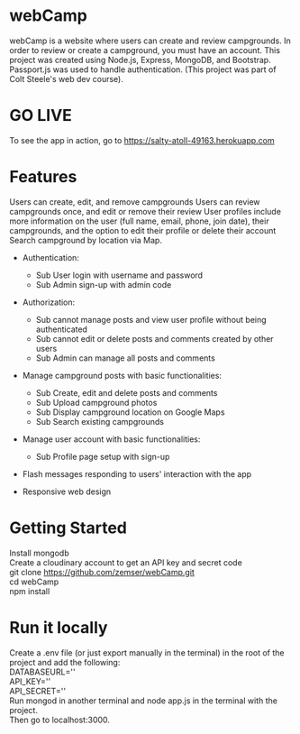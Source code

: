 # webCamp
webCamp is a website where users can create and review campgrounds. In order to review or create a campground, you must have an account. This project was created using Node.js, Express, MongoDB, and Bootstrap. Passport.js was used to handle authentication. (This project was part of Colt Steele's web dev course).

# GO LIVE
To see the app in action, go to https://salty-atoll-49163.herokuapp.com

# Features
Users can create, edit, and remove campgrounds
Users can review campgrounds once, and edit or remove their review
User profiles include more information on the user (full name, email, phone, join date), their campgrounds, and the option to edit their profile or delete their account
Search campground by location via Map.

* Authentication:
  * Sub User login with username and password
  * Sub Admin sign-up with admin code

* Authorization:
  * Sub cannot manage posts and view user profile without being authenticated
  * Sub cannot edit or delete posts and comments created by other users
  * Sub Admin can manage all posts and comments

* Manage campground posts with basic functionalities:
  * Sub Create, edit and delete posts and comments
  * Sub Upload campground photos
  * Sub Display campground location on Google Maps
  * Sub Search existing campgrounds
* Manage user account with basic functionalities:
  * Sub Profile page setup with sign-up

* Flash messages responding to users' interaction with the app

* Responsive web design

# Getting Started
Install mongodb\
Create a cloudinary account to get an API key and secret code\
git clone https://github.com/zemser/webCamp.git \
cd webCamp\
npm install

# Run it locally
Create a .env file (or just export manually in the terminal) in the root of the project and add the following:\
DATABASEURL='<url>'\
API_KEY=''<key>\
API_SECRET='<secret>'\
Run mongod in another terminal and node app.js in the terminal with the project.\
Then go to localhost:3000.
